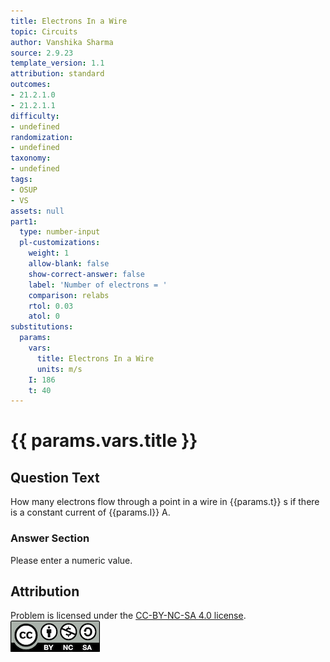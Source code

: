 ```yaml
---
title: Electrons In a Wire
topic: Circuits
author: Vanshika Sharma
source: 2.9.23
template_version: 1.1
attribution: standard
outcomes:
- 21.2.1.0
- 21.2.1.1
difficulty:
- undefined
randomization:
- undefined
taxonomy:
- undefined
tags:
- OSUP
- VS
assets: null
part1:
  type: number-input
  pl-customizations:
    weight: 1
    allow-blank: false
    show-correct-answer: false
    label: 'Number of electrons = '
    comparison: relabs
    rtol: 0.03
    atol: 0
substitutions:
  params:
    vars:
      title: Electrons In a Wire
      units: m/s
    I: 186
    t: 40
---
```

# {{ params.vars.title }}

## Question Text

How many electrons flow through a point in a wire in {{params.t}} s if there is a constant current of {{params.I}} $\textrm{A}$.

### Answer Section

Please enter a numeric value.

## Attribution

Problem is licensed under the [CC-BY-NC-SA 4.0 license](https://creativecommons.org/licenses/by-nc-sa/4.0/).<br> ![The Creative Commons 4.0 license requiring attribution-BY, non-commercial-NC, and share-alike-SA license.](https://raw.githubusercontent.com/firasm/bits/master/by-nc-sa.png)
